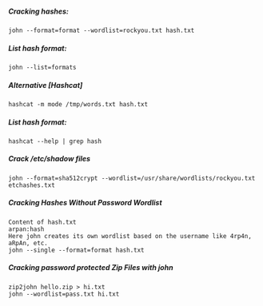 ##### Cracking hashes:
```
john --format=format --wordlist=rockyou.txt hash.txt
```

##### List hash format:
```
john --list=formats
```

##### Alternative [Hashcat]
```
hashcat -m mode /tmp/words.txt hash.txt
```

##### List hash format:
```
hashcat --help | grep hash
```

##### Crack /etc/shadow files
```
john --format=sha512crypt --wordlist=/usr/share/wordlists/rockyou.txt etchashes.txt 
```

##### Cracking Hashes Without Password Wordlist 
```
Content of hash.txt
arpan:hash
Here john creates its own wordlist based on the username like 4rp4n, aRpAn, etc.
john --single --format=format hash.txt
```

##### Cracking password protected Zip Files with john
```
zip2john hello.zip > hi.txt
john --wordlist=pass.txt hi.txt
```
